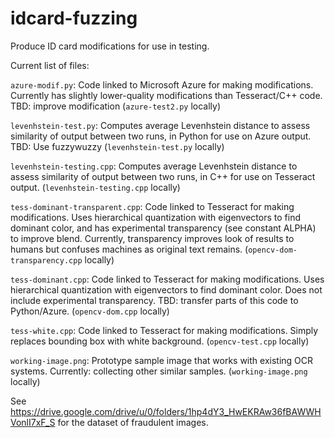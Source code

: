 # idcard-fuzzing
Produce ID card modifications for use in testing.

Current list of files:

`azure-modif.py`: Code linked to Microsoft Azure for making modifications. Currently has slightly lower-quality modifications than Tesseract/C++ code. TBD: improve modification (`azure-test2.py` locally)

`levenhstein-test.py`: Computes average Levenhstein distance to assess similarity of output between two runs, in Python for use on Azure output. TBD: Use fuzzywuzzy (`levenhstein-test.py` locally)

`levenhstein-testing.cpp`: Computes average Levenhstein distance to assess similarity of output between two runs, in C++ for use on Tesseract output. (`levenhstein-testing.cpp` locally)

`tess-dominant-transparent.cpp`: Code linked to Tesseract for making modifications. Uses hierarchical quantization with eigenvectors to find dominant color, and has experimental transparency (see constant ALPHA) to improve blend. Currently, transparency improves look of results to humans but confuses machines as original text remains. (`opencv-dom-transparency.cpp` locally)

`tess-dominant.cpp`: Code linked to Tesseract for making modifications. Uses hierarchical quantization with eigenvectors to find dominant color. Does not include experimental transparency. TBD: transfer parts of this code to Python/Azure. (`opencv-dom.cpp` locally)

`tess-white.cpp`: Code linked to Tesseract for making modifications. Simply replaces bounding box with white background. (`opencv-test.cpp` locally)

`working-image.png`: Prototype sample image that works with existing OCR systems. Currently: collecting other similar samples. (`working-image.png` locally)

See https://drive.google.com/drive/u/0/folders/1hp4dY3_HwEKRAw36fBAWWHVonlI7xF_S for the dataset of fraudulent images.
